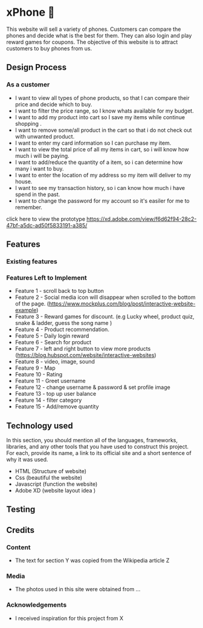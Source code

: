 # xPhone :iphone:
This website will sell a variety of phones. Customers can compare the phones and decide what is the best for them. They can also login and play reward games for coupons. The objective of this website is to attract customers to buy phones from us.

## Design Process 

### As a customer
* I want to view all types of phone products, so that I can compare their price and decide which to buy.
* I want to filter the price range, so I know whats available for my budget.
* I want to add my product into cart so I save my items while continue shopping .
* I want to remove some/all product in the cart so that i do not check out with unwanted product.
* I want to enter my card information so I can purchase my item.
* I want to view the total price of all my items in cart, so i will know how much i will be paying.
* I want to add/reduce the quantity of a item, so i can determine how many i want to buy.
* I want to enter the location of my address so my item will deliver to my house.
* I want to see my transaction history, so i can know how much i have spend in the past.
* I want to change the password for my account so it's easiler for me to remember.

click here to view the prototype <u>https://xd.adobe.com/view/f6d62f94-28c2-47bf-a5dc-ad50f5833191-a385/</u>

## Features
### Existing features
### Features Left to Implement
* Feature 1 - scroll back to top button
* Feature 2 - Social media icon will disappear when scrolled to the bottom of the page. (https://www.mockplus.com/blog/post/interactive-website-example)
* Feature 3 - Reward games for discount. (e.g Lucky wheel, product quiz, snake & ladder, guess the song name )
* Feature 4 - Product recommendation.
* Feature 5 - Daily login reward
* Feature 6 - Search for product
* Feature 7 - left and right button to view more products (https://blog.hubspot.com/website/interactive-websites)
* Feature 8 - video, image, sound
* Feature 9 - Map
* Feature 10 - Rating
* Feature 11 - Greet username
* Feature 12 - change username & password & set profile image
* Feature 13 - top up user balance
* Feature 14 - filter category
* Feature 15 - Add/remove quantity

## Technology used
In this section, you should mention all of the languages, frameworks, libraries, and any other tools that you have used to construct this project. For each, provide its name, a link to its official site and a short sentence of why it was used.

<ul>
  <li>HTML (Structure of website)</li>
  <li>Css (beautiful the website)</li>
  <li>Javascript (function the website)</li>
  <li>Adobe XD (website layout idea )</li>
</ul>

## Testing


## Credits
### Content
* The text for section Y was copied from the Wikipedia article Z
### Media
* The photos used in this site were obtained from ...
### Acknowledgements
* I received inspiration for this project from X

